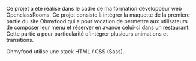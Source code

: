 Ce projet a été réalisé dans le cadre de ma formation développeur web OpenclassRooms. Ce projet consiste à intégrer la maquette de la première partie du site Ohmyfood qui a pour vocation de permettre aux utilisateurs de composer leur menu et réserver en avance celui-ci dans un restaurant.
Cette partie a pour particularité d'intégrer plusieurs animations et transitions. 

Ohmyfood utilise une stack HTML / CSS (Sass).

